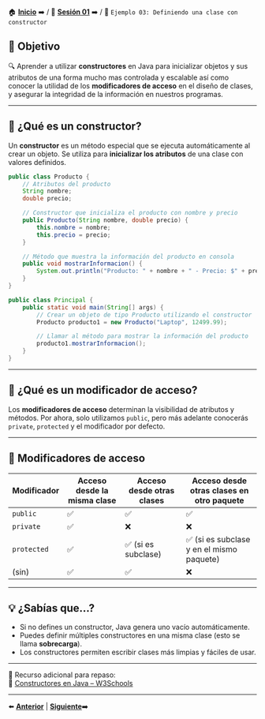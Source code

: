 🏠 [**Inicio**](../../Readme.md) ➡️ / 📖 [**Sesión 01**](../Readme.md) ➡️ / 📝 `Ejemplo 03: Definiendo una clase con constructor`

## 🎯 Objetivo

🔍 Aprender a utilizar **constructores** en Java para inicializar objetos y sus atributos de una forma mucho mas controlada y escalable así como conocer la utilidad de los **modificadores de acceso** en el diseño de clases, y asegurar la integridad de la información en nuestros programas.

---

## 📌 ¿Qué es un constructor?

Un **constructor** es un método especial que se ejecuta automáticamente al crear un objeto. Se utiliza para **inicializar los atributos** de una clase con valores definidos.

```java
public class Producto {
    // Atributos del producto
    String nombre;
    double precio;

    // Constructor que inicializa el producto con nombre y precio
    public Producto(String nombre, double precio) {
        this.nombre = nombre;
        this.precio = precio;
    }

    // Método que muestra la información del producto en consola
    public void mostrarInformacion() {
        System.out.println("Producto: " + nombre + " - Precio: $" + precio);
    }
}

```

```java
public class Principal {
    public static void main(String[] args) {
        // Crear un objeto de tipo Producto utilizando el constructor
        Producto producto1 = new Producto("Laptop", 12499.99);

        // Llamar al método para mostrar la información del producto
        producto1.mostrarInformacion();
    }
}
```

---

## 🔐 ¿Qué es un modificador de acceso?

Los **modificadores de acceso** determinan la visibilidad de atributos y métodos. Por ahora, solo utilizamos `public`, pero más adelante conocerás `private`, `protected` y el modificador por defecto.

---

## 🔐 Modificadores de acceso

| Modificador | Acceso desde la misma clase | Acceso desde otras clases | Acceso desde otras clases en otro paquete |
|-------------|-----------------------------|----------------------------|-------------------------------------------|
| `public`    | ✅                          | ✅                         | ✅                                          |
| `private`   | ✅                          | ❌                         | ❌                                          |
| `protected` | ✅                          | ✅ (si es subclase)        | ✅ (si es subclase y en el mismo paquete)  |
| (sin)       | ✅                          | ✅                         | ❌                                          |

---

## 💡 ¿Sabías que...?

- Si no defines un constructor, Java genera uno vacío automáticamente.
- Puedes definir múltiples constructores en una misma clase (esto se llama **sobrecarga**).
- Los constructores permiten escribir clases más limpias y fáciles de usar.

---

📘 Recurso adicional para repaso:  
🔗 [Constructores en Java – W3Schools](https://www.w3schools.com/java/java_constructors.asp)

---

⬅️ [**Anterior**](../Reto-02/Readme.md) | [**Siguiente**](../Reto-03/Readme.md)➡️
